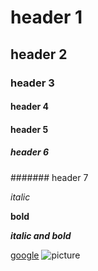 # header 1
## header 2
### header 3
#### header 4
#### header 5
##### header 6
####### header 7

*italic*

**bold**

***italic and bold***

[google](www.youtube.com)
![picture](https://encrypted-tbn0.gstatic.com/images?q=tbn:ANd9GcTvlCADTl1AhnPj8VNMBA1S1DbvIAHeETk2Ww&usqp=CAU)
